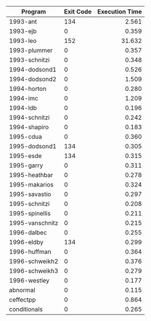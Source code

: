 | Program | Exit Code | Execution Time |
| ------- |:--------- | --------------:|
| 1993-ant | 134 | 2.561 |
| 1993-ejb | 0 | 0.359 |
| 1993-leo | 152 | 31.632 |
| 1993-plummer | 0 | 0.357 |
| 1993-schnitzi | 0 | 0.348 |
| 1994-dodsond1 | 0 | 0.526 |
| 1994-dodsond2 | 0 | 1.509 |
| 1994-horton | 0 | 0.280 |
| 1994-imc | 0 | 1.209 |
| 1994-ldb | 0 | 0.196 |
| 1994-schnitzi | 0 | 0.242 |
| 1994-shapiro | 0 | 0.183 |
| 1995-cdua | 0 | 0.360 |
| 1995-dodsond1 | 134 | 0.305 |
| 1995-esde | 134 | 0.315 |
| 1995-garry | 0 | 0.311 |
| 1995-heathbar | 0 | 0.278 |
| 1995-makarios | 0 | 0.324 |
| 1995-savastio | 0 | 0.297 |
| 1995-schnitzi | 0 | 0.208 |
| 1995-spinellis | 0 | 0.211 |
| 1995-vanschnitz | 0 | 0.215 |
| 1996-dalbec | 0 | 0.255 |
| 1996-eldby | 134 | 0.299 |
| 1996-huffman | 0 | 0.364 |
| 1996-schweikh2 | 0 | 0.376 |
| 1996-schweikh3 | 0 | 0.279 |
| 1996-westley | 0 | 0.177 |
| abnormal | 0 | 0.115 |
| ceffectpp | 0 | 0.864 |
| conditionals | 0 | 0.265 |
